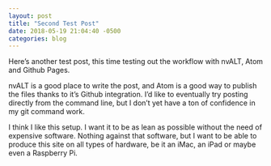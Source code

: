 ```yaml
---
layout: post
title: "Second Test Post"
date: 2018-05-19 21:04:40 -0500
categories: blog
---
```


Here’s another test post, this time testing out the workflow with nvALT, Atom and Github Pages.

nvALT is a good place to write the post, and Atom is a good way to publish the files thanks to it’s Github integration. I’d like to eventually try posting directly from the command line, but I don’t yet have a ton of confidence in my git command work.

I think I like this setup. I want it to be as lean as possible without the need of expensive software. Nothing against that software, but I want to be able to produce this site on all types of hardware, be it an iMac, an iPad or maybe even a Raspberry Pi.
